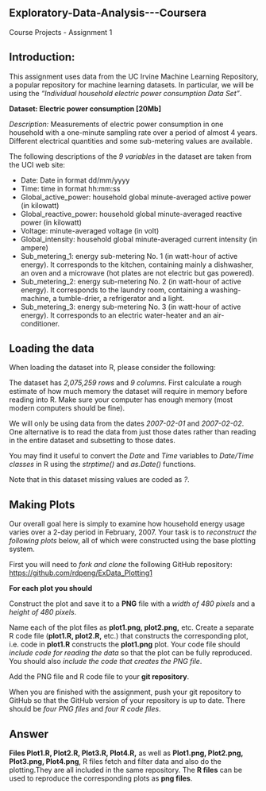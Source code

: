 ## Exploratory-Data-Analysis---Coursera
Course Projects - Assignment 1

## Introduction:
This assignment uses data from the UC Irvine Machine Learning Repository, a popular 
repository for machine learning datasets. In particular, we will be using the 
*“Individual household electric power consumption Data Set”*.

**Dataset: Electric power consumption [20Mb]**

*Description:* Measurements of electric power consumption in one household 
with a one-minute sampling rate over a period of almost 4 years. Different 
electrical quantities and some sub-metering values are available.

The following descriptions of the *9 variables* in the dataset are taken from 
the UCI web site:

  *  Date: Date in format dd/mm/yyyy
  *  Time: time in format hh:mm:ss
  *  Global_active_power: household global minute-averaged active power 
  (in kilowatt)
  *  Global_reactive_power: household global minute-averaged reactive power 
  (in kilowatt)
  *  Voltage: minute-averaged voltage (in volt)
  *  Global_intensity: household global minute-averaged current intensity 
  (in ampere)
  *  Sub_metering_1: energy sub-metering No. 1 (in watt-hour of active energy). 
  It corresponds to the kitchen, containing mainly a dishwasher, an oven and a 
  microwave (hot plates are not electric but gas powered).
  *  Sub_metering_2: energy sub-metering No. 2 (in watt-hour of active energy). 
  It corresponds to the laundry room, containing a washing-machine, a tumble-drier, 
  a refrigerator and a light.
  *  Sub_metering_3: energy sub-metering No. 3 (in watt-hour of active energy). 
  It corresponds to an electric water-heater and an air-conditioner.

## Loading the data
When loading the dataset into R, please consider the following:

The dataset has *2,075,259 rows* and *9 columns*. First calculate a rough 
estimate of how much memory the dataset will require in memory before reading 
into R. Make sure your computer has enough memory (most modern computers 
should be fine).

We will only be using data from the dates *2007-02-01* and *2007-02-02*. 
One alternative is to read the data from just those dates rather than reading 
in the entire dataset and subsetting to those dates.

You may find it useful to convert the *Date* and *Time* variables to 
*Date/Time classes* in R using the *strptime()* and *as.Date()* functions.

Note that in this dataset missing values are coded as *?*.

## Making Plots
Our overall goal here is simply to examine how household energy usage varies 
over a 2-day period in February, 2007. Your task is to *reconstruct the following 
plots* below, all of which were constructed using the base plotting system.

First you will need to *fork and clone* the following GitHub repository: 
https://github.com/rdpeng/ExData_Plotting1

**For each plot you should**

Construct the plot and save it to a **PNG** file with a *width of 480 
pixels* and a *height of 480 pixels*.

Name each of the plot files as **plot1.png, plot2.png,** etc.
Create a separate R code file (**plot1.R, plot2.R,** etc.) that constructs 
the corresponding plot, i.e. code in **plot1.R** constructs the **plot1.png** 
plot. Your code file should *include code for reading the data* so that the 
plot can be fully reproduced. You should also *include the code that creates 
the PNG file*.

Add the PNG file and R code file to your **git repository**.

When you are finished with the assignment, push your git repository to GitHub so 
that the GitHub version of your repository is up to date. There should be *four 
PNG files* and *four R code files*.

## Answer
**Files Plot1.R, Plot2.R, Plot3.R, Plot4.R,** as well as **Plot1.png, Plot2.png, Plot3.png, Plot4.png**,  R files fetch and filter data and also do the plotting.They are all included in the same repository. The **R files** can be used to reproduce the corresponding plots as **png files**. 


